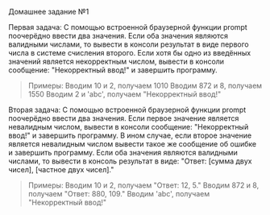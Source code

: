 Домашнее задание №1

Первая задача: С помощью встроенной браузерной функции prompt поочерёдно ввести два значения. Если оба значения являются валидными числами, то вывести в консоли результат в виде первого числа в системе счисления второго.
Если хотя бы одно из введённых значений является некорректным числом, вывести в консоли сообщение: "Некорректный ввод!" и завершить программу.
> Примеры:
Вводим 10 и 2, получаем 1010
Вводим 872 и 8, получаем 1550
Вводим 2 и 'abc', получаем "Некорректный ввод!"

Вторая задача: С помощью встроенной браузерной функции prompt поочерёдно ввести два значения. Если первое значение является невалидным числом, вывести в консоли сообщение: "Некорректный ввод!" и завершить программу. В ином случае, если второе значение является невалидным числом вывести такое же сообщение об ошибке и завершить программу. Если оба значения являются валидными числами, то вывести в консоль результат в виде: "Ответ: [сумма двух чисел], [частное двух чисел]."
> Примеры:
Вводим 10 и 2, получаем "Ответ: 12, 5."
Вводим 872 и 8, получаем "Ответ: 880, 109."
Вводим 'abc', получаем "Некорректный ввод!"
